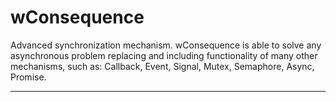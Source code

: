 # wConsequence

Advanced synchronization mechanism. wConsequence is able to solve any asynchronous problem replacing and including functionality of many other mechanisms, such as: Callback, Event, Signal, Mutex, Semaphore, Async, Promise.

_ _ _ 

















